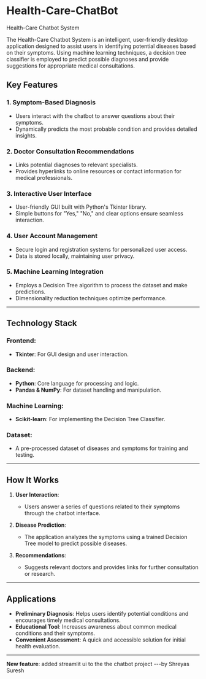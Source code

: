 # Health-Care-ChatBot
Health-Care Chatbot System

The Health-Care Chatbot System is an intelligent, user-friendly desktop application designed to assist users in identifying potential diseases based on their symptoms. Using machine learning techniques, a decision tree classifier is employed to predict possible diagnoses and provide suggestions for appropriate medical consultations.
## Key Features

### 1. Symptom-Based Diagnosis
- Users interact with the chatbot to answer questions about their symptoms.
- Dynamically predicts the most probable condition and provides detailed insights.

### 2. Doctor Consultation Recommendations
- Links potential diagnoses to relevant specialists.
- Provides hyperlinks to online resources or contact information for medical professionals.

### 3. Interactive User Interface
- User-friendly GUI built with Python's Tkinter library.
- Simple buttons for "Yes," "No," and clear options ensure seamless interaction.

### 4. User Account Management
- Secure login and registration systems for personalized user access.
- Data is stored locally, maintaining user privacy.

### 5. Machine Learning Integration
- Employs a Decision Tree algorithm to process the dataset and make predictions.
- Dimensionality reduction techniques optimize performance.

---

## Technology Stack

### Frontend:
- **Tkinter**: For GUI design and user interaction.

### Backend:
- **Python**: Core language for processing and logic.
- **Pandas & NumPy**: For dataset handling and manipulation.

### Machine Learning:
- **Scikit-learn**: For implementing the Decision Tree Classifier.

### Dataset:
- A pre-processed dataset of diseases and symptoms for training and testing.

---

## How It Works

1. **User Interaction**:
   - Users answer a series of questions related to their symptoms through the chatbot interface.

2. **Disease Prediction**:
   - The application analyzes the symptoms using a trained Decision Tree model to predict possible diseases.

3. **Recommendations**:
   - Suggests relevant doctors and provides links for further consultation or research.

---

## Applications

- **Preliminary Diagnosis**: Helps users identify potential conditions and encourages timely medical consultations.
- **Educational Tool**: Increases awareness about common medical conditions and their symptoms.
- **Convenient Assessment**: A quick and accessible solution for initial health evaluation.

---
**New feature**: added streamlit ui to the the chatbot project
---by Shreyas Suresh
